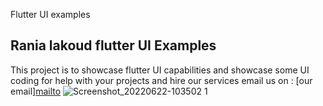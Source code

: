 Flutter UI examples 
## Rania lakoud flutter UI Examples
This project is to showcase flutter UI capabilities and showcase some UI coding
for help with your projects and hire our services email us on :
[our email][mailto](lakoud_rania7@outlook.fr)
![Screenshot_20220622-103502 1](https://user-images.githubusercontent.com/59982662/174997282-7060296c-db3e-40eb-b173-e20d5794a1b8.jpg)
